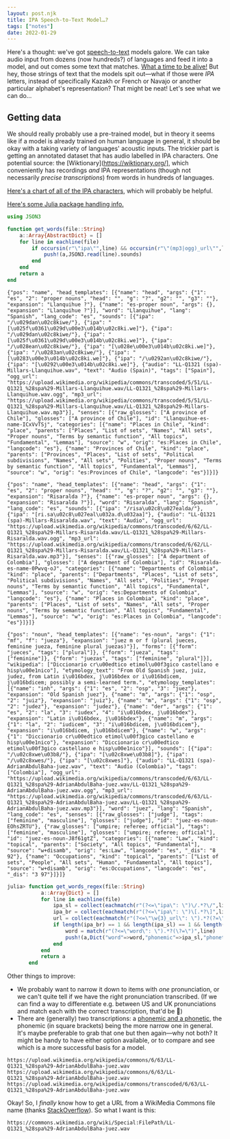 ```yaml
---
layout: post.njk
title: IPA Speech-to-Text Model…?
tags: ["notes"]
date: 2022-01-29
---
```

Here's a thought: we've got [speech-to-text](https://huggingface.co) models galore. We can take audio input from dozens (now hundreds?) of languages and feed it into a model, and out comes some text that matches. [What a time to be alive!](https://twitter.com/twominutepapers) But hey, those strings of text that the models spit out—what if those were *IPA* letters, instead of specifically Kazakh or French or Navajo or another particular alphabet's representation? That might be neat! Let's see what we can do...

## Getting data
We should really probably use a pre-trained model, but in theory it seems like if a model is already trained on human language in general, it should be okay with a taking variety of languages' acoustic inputs. The trickier part is getting an annotated dataset that has audio labelled in IPA characters. One potential source: the [Wiktionary](https://wiktionary.org/], which conveniently has recordings *and* IPA representations (though not necessarily *precise transcriptions*) from words in hundreds of languages. 

[Here's a chart of all of the IPA characters](https://www.internationalphoneticassociation.org/IPAcharts/IPA_chart_orig/pdfs/IPA_Kiel_2020_symbollist.pdf), which will probably be helpful.

[Here's some Julia package handling info.](https://blog.devgenius.io/the-most-underrated-feature-of-the-julia-programming-language-the-package-manager-652065f45a3a)

```julia
using JSON3

function get_words(file::String)
    a::Array{AbstractDict} = []
    for line in eachline(file)
        if occursin(r"\"ipa\"",line) && occursin(r"\"(mp3|ogg)_url\"",line)
            push!(a,JSON3.read(line).sounds)
        end
    end
    return a
end
```

```
{"pos": "name", "head_templates": [{"name": "head", "args": {"1": "es", "2": "proper nouns", "head": "", "g": "?", "g2": "", "g3": ""}, "expansion": "Llanquihue ?"}, {"name": "es-proper noun", "args": {}, "expansion": "Llanquihue ?"}], "word": "Llanquihue", "lang": "Spanish", "lang_code": "es", "sounds": [{"ipa": "/\u029dan\u02c8kiwe/"}, {"ipa": "[\u025f\u0361\u029d\u00e3\u014b\u02c8ki.we]"}, {"ipa": "/\u029dan\u02c8kiwe/"}, {"ipa": "[\u025f\u0361\u029d\u00e3\u014b\u02c8ki.we]"}, {"ipa": "/\u028ean\u02c8kiwe/"}, {"ipa": "[\u028e\u00e3\u014b\u02c8ki.we]"}, {"ipa": "/\u0283an\u02c8kiwe/"}, {"ipa": "[\u0283\u00e3\u014b\u02c8ki.we]"}, {"ipa": "/\u0292an\u02c8kiwe/"}, {"ipa": "[\u0292\u00e3\u014b\u02c8ki.we]"}, {"audio": "LL-Q1321 (spa)-Millars-Llanquihue.wav", "text": "Audio (Spain)", "tags": ["Spain"], "ogg_url": "https://upload.wikimedia.org/wikipedia/commons/transcoded/5/51/LL-Q1321_%28spa%29-Millars-Llanquihue.wav/LL-Q1321_%28spa%29-Millars-Llanquihue.wav.ogg", "mp3_url": "https://upload.wikimedia.org/wikipedia/commons/transcoded/5/51/LL-Q1321_%28spa%29-Millars-Llanquihue.wav/LL-Q1321_%28spa%29-Millars-Llanquihue.wav.mp3"}], "senses": [{"raw_glosses": ["A province of Chile"], "glosses": ["A province of Chile"], "id": "Llanquihue-es-name-ICxVvTSj", "categories": [{"name": "Places in Chile", "kind": "place", "parents": ["Places", "List of sets", "Names", "All sets", "Proper nouns", "Terms by semantic function", "All topics", "Fundamental", "Lemmas"], "source": "w", "orig": "es:Places in Chile", "langcode": "es"}, {"name": "Provinces of Chile", "kind": "place", "parents": ["Provinces", "Places", "List of sets", "Political subdivisions", "Names", "All sets", "Polities", "Proper nouns", "Terms by semantic function", "All topics", "Fundamental", "Lemmas"], "source": "w", "orig": "es:Provinces of Chile", "langcode": "es"}]}]}

{"pos": "name", "head_templates": [{"name": "head", "args": {"1": "es", "2": "proper nouns", "head": "", "g": "?", "g2": "", "g3": ""}, "expansion": "Risaralda ?"}, {"name": "es-proper noun", "args": {}, "expansion": "Risaralda ?"}], "word": "Risaralda", "lang": "Spanish", "lang_code": "es", "sounds": [{"ipa": "/risa\u02c8\u027ealda/"}, {"ipa": "[ri.sa\u02c8\u027eal\u032a.d\u032aa]"}, {"audio": "LL-Q1321 (spa)-Millars-Risaralda.wav", "text": "Audio", "ogg_url": "https://upload.wikimedia.org/wikipedia/commons/transcoded/6/62/LL-Q1321_%28spa%29-Millars-Risaralda.wav/LL-Q1321_%28spa%29-Millars-Risaralda.wav.ogg", "mp3_url": "https://upload.wikimedia.org/wikipedia/commons/transcoded/6/62/LL-Q1321_%28spa%29-Millars-Risaralda.wav/LL-Q1321_%28spa%29-Millars-Risaralda.wav.mp3"}], "senses": [{"raw_glosses": ["A department of Colombia"], "glosses": ["A department of Colombia"], "id": "Risaralda-es-name-0Pwvq-oJ", "categories": [{"name": "Departments of Colombia", "kind": "place", "parents": ["Departments", "Places", "List of sets", "Political subdivisions", "Names", "All sets", "Polities", "Proper nouns", "Terms by semantic function", "All topics", "Fundamental", "Lemmas"], "source": "w", "orig": "es:Departments of Colombia", "langcode": "es"}, {"name": "Places in Colombia", "kind": "place", "parents": ["Places", "List of sets", "Names", "All sets", "Proper nouns", "Terms by semantic function", "All topics", "Fundamental", "Lemmas"], "source": "w", "orig": "es:Places in Colombia", "langcode": "es"}]}]}

{"pos": "noun", "head_templates": [{"name": "es-noun", "args": {"1": "mf", "f": "jueza"}, "expansion": "juez m or f (plural jueces, feminine jueza, feminine plural juezas)"}], "forms": [{"form": "jueces", "tags": ["plural"]}, {"form": "jueza", "tags": ["feminine"]}, {"form": "juezas", "tags": ["feminine", "plural"]}], "wikipedia": ["Diccionario cr\u00edtico etimol\u00f3gico castellano e hisp\u00e1nico"], "etymology_text": "From Old Spanish juez, juiz, judez, from Latin i\u016bdex, j\u016bdex or i\u016bdicem, j\u016bdicem; possibly a semi-learned term.", "etymology_templates": [{"name": "inh", "args": {"1": "es", "2": "osp", "3": "juez"}, "expansion": "Old Spanish juez"}, {"name": "m", "args": {"1": "osp", "2": "juiz"}, "expansion": "juiz"}, {"name": "m", "args": {"1": "osp", "2": "judez"}, "expansion": "judez"}, {"name": "der", "args": {"1": "es", "2": "la", "3": "iudex", "4": "i\u016bdex, j\u016bdex"}, "expansion": "Latin i\u016bdex, j\u016bdex"}, {"name": "m", "args": {"1": "la", "2": "iudicem", "3": "i\u016bdicem, j\u016bdicem"}, "expansion": "i\u016bdicem, j\u016bdicem"}, {"name": "w", "args": {"1": "Diccionario cr\u00edtico etimol\u00f3gico castellano e hisp\u00e1nico"}, "expansion": "Diccionario cr\u00edtico etimol\u00f3gico castellano e hisp\u00e1nico"}], "sounds": [{"ipa": "/\u02c8xwe\u03b8/"}, {"ipa": "[\u02c8xwe\u03b8]"}, {"ipa": "/\u02c8xwes/"}, {"ipa": "[\u02c8xwes]"}, {"audio": "LL-Q1321 (spa)-AdrianAbdulBaha-juez.wav", "text": "Audio (Colombia)", "tags": ["Colombia"], "ogg_url": "https://upload.wikimedia.org/wikipedia/commons/transcoded/6/63/LL-Q1321_%28spa%29-AdrianAbdulBaha-juez.wav/LL-Q1321_%28spa%29-AdrianAbdulBaha-juez.wav.ogg", "mp3_url": "https://upload.wikimedia.org/wikipedia/commons/transcoded/6/63/LL-Q1321_%28spa%29-AdrianAbdulBaha-juez.wav/LL-Q1321_%28spa%29-AdrianAbdulBaha-juez.wav.mp3"}], "word": "juez", "lang": "Spanish", "lang_code": "es", "senses": [{"raw_glosses": ["judge"], "tags": ["feminine", "masculine"], "glosses": ["judge"], "id": "juez-es-noun-EOhsZRTU"}, {"raw_glosses": ["umpire; referee; official"], "tags": ["feminine", "masculine"], "glosses": ["umpire; referee; official"], "id": "juez-es-noun-J8f61gtZ", "categories": [{"name": "Law", "kind": "topical", "parents": ["Society", "All topics", "Fundamental"], "source": "w+disamb", "orig": "es:Law", "langcode": "es", "_dis": "8 92"}, {"name": "Occupations", "kind": "topical", "parents": ["List of sets", "People", "All sets", "Human", "Fundamental", "All topics"], "source": "w+disamb", "orig": "es:Occupations", "langcode": "es", "_dis": "3 97"}]}]}
```

```julia
julia> function get_words_regex(file::String)
           a::Array{Dict} = []
           for line in eachline(file)
               ipa_sl = collect(eachmatch(r"(?<=\"ipa\": \")\/.*?\/",line))
               ipa_br = collect(eachmatch(r"(?<=\"ipa\": \")\[.*?\]",line))
               url = collect(eachmatch(r"(?<=\"\w{3}_url\": \").*?(?=\")",line))
               if length(ipa_br) == 1 && length(ipa_sl) == 1 && length(url) > 0
                   word = match(r"(?<=\"word\": \").*?(\?=\")",line)
                   push!(a,Dict("word"=>word,"phonemic"=>ipa_sl,"phonetic"=>ipa_br))
               end
           end
           return a
       end
```

Other things to improve:
* We probably want to narrow it down to items with *one* pronunciation, or we can't quite tell if we have the right pronunciation transcribed. (If we can find a way to differentiate e.g. between US and UK pronunciations and match each with the correct transcription, that'd be 💯)
* There are (generally) two transcriptions: a [phonemic and a phonetic](https://linguistics.stackexchange.com/questions/301/when-should-one-use-slashes-or-square-brackets-when-transcribing-in-ipa), the phonemic (in square brackets) being the more narrow one in general. It's maybe preferable to grab that one but then again—why not both? It might be handy to have either option available, or to compare and see which is a more successful basis for a model.

```
https://upload.wikimedia.org/wikipedia/commons/6/63/LL-Q1321_%28spa%29-AdrianAbdulBaha-juez.wav
https://upload.wikimedia.org/wikipedia/commons/6/63/LL-Q1321_%28spa%29-AdrianAbdulBaha-juez.wav
https://upload.wikimedia.org/wikipedia/commons/transcoded/6/63/LL-Q1321_%28spa%29-AdrianAbdulBaha-juez.wav
```

Okay! So, I *finally* know how to get a URL from a WikiMedia Commons file name (thanks [StackOverflow](https://stackoverflow.com/questions/30781455/how-to-get-image-url-in-wiki-api)). So what I want is this:

```
https://commons.wikimedia.org/wiki/Special:FilePath/LL-Q1321_%28spa%29-AdrianAbdulBaha-juez.wav
```